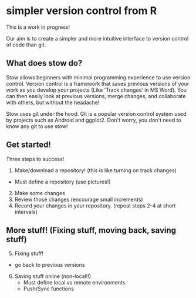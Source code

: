 # simpler version control from R

This is a work in progress!

Our aim is to create a simpler and more intuitive interface to version control of code than git.


## What does stow do?

Stow allows beginners with minimal programming experience to use version control. Version control is a framework that saves previous versions of your work as you develop your projects (Like 'Track changes' in MS Word). You can then easily look at previous versions, merge changes, and collaborate with others, but without the headache! 

Stow uses git under the hood. Git is a popular version control system used by projects such as Android and ggplot2. Don't worry, you don't need to know any git to use stow!


## Get started!

Three steps to success!
1. Make/download a repository! (this is like turning on track changes)
  - Must define a repository (use pictures!)
2. Make some changes
3. Review those changes (encourage small increments)
4. Record your changes in your repository. 
(repeat steps 2-4 at short intervals)

## More stuff! (Fixing stuff, moving back, saving stuff)

5.  Fixing stuff!
   - go back to previous versions
6. Saving stuff online (non-local!!)
   - Must define local vs remote environments 
   - Push/Sync functions

